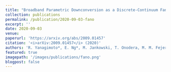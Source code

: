 ```yaml
---
title: "Broadband Parametric Downconversion as a Discrete-Continuum Fano Interaction"
collection: publications
permalink: /publication/2020-09-03-fano
excerpt: ''
date: 2020-09-03
venue: 
paperurl: 'https://arxiv.org/abs/2009.01457'
citation: '<i>arXiv:2009.01457</i> (2020)'
authors: 'R. Yanagimoto*, E. Ng*, M. Jankowski, T. Onodera, M. M. Fejer, H. Mabuchi'
featured: true
imagepath: '/images/publications/fano.png'
blogpost: false
---
```

